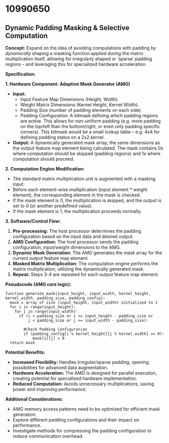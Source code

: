# 10990650

## Dynamic Padding Masking & Selective Computation

**Concept:** Expand on the idea of avoiding computations with padding by *dynamically* shaping a masking function applied *during* the matrix multiplication itself, allowing for irregularly shaped or ‘sparse’ padding regions – and leveraging this for specialized hardware acceleration.

**Specification:**

**1. Hardware Component: Adaptive Mask Generator (AMG)**

*   **Input:**
    *   Input Feature Map Dimensions (Height, Width).
    *   Weight Matrix Dimensions (Kernel Height, Kernel Width).
    *   Padding Size (number of padding elements on each side).
    *   Padding Configuration: A bitmask defining *which* padding regions are active.  This allows for non-uniform padding (e.g. more padding on the top/left than the bottom/right, or even only padding specific corners).  This bitmask would be a small lookup table –  e.g. 4x4 for defining padding status on a 2x2 kernel.
*   **Output:** A dynamically generated mask array, the same dimensions as the output feature map element being calculated. The mask contains 0s where computation should be skipped (padding regions) and 1s where computation should proceed.

**2. Computation Engine Modification:**

*   The standard matrix multiplication unit is augmented with a masking input.
*   Before each element-wise multiplication (input element * weight element), the corresponding element in the mask is checked.
*   If the mask element is 0, the multiplication is skipped, and the output is set to 0 (or another predefined value).
*   If the mask element is 1, the multiplication proceeds normally.

**3. Software/Control Flow:**

1.  **Pre-processing:** The host processor determines the padding configuration based on the input data and desired output.
2.  **AMG Configuration:** The host processor sends the padding configuration, input/weight dimensions to the AMG.
3.  **Dynamic Mask Generation:** The AMG generates the mask array for the current output feature map element.
4.  **Masked Matrix Multiplication:** The computation engine performs the matrix multiplication, utilizing the dynamically generated mask.
5.  **Repeat:** Steps 3-4 are repeated for each output feature map element.

**Pseudocode (AMG core logic):**

```pseudocode
function generate_mask(input_height, input_width, kernel_height, kernel_width, padding_size, padding_config):
  mask = array of size (input_height, input_width) initialized to 1
  for i in range(input_height):
    for j in range(input_width):
      if (i < padding_size or i >= input_height - padding_size or
          j < padding_size or j >= input_width - padding_size):

        #Check Padding Configuration
        if (padding_config[i % kernel_height][j % kernel_width] == 0):
            mask[i][j] = 0
  return mask
```

**Potential Benefits:**

*   **Increased Flexibility:** Handles irregular/sparse padding, opening possibilities for advanced data augmentation.
*   **Hardware Acceleration:** The AMG is designed for parallel execution, creating potential for specialized hardware implementation.
*   **Reduced Computation:**  Avoids unnecessary multiplications, saving power and improving performance.

**Additional Considerations:**

*   AMG memory access patterns need to be optimized for efficient mask generation.
*   Explore different padding configurations and their impact on performance.
*   Investigate methods for compressing the padding configuration to reduce communication overhead.